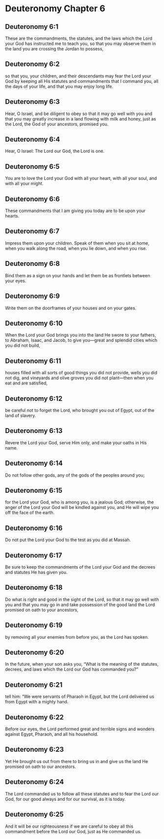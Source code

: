 # Deuteronomy Chapter 6

## Deuteronomy 6:1
These are the commandments, the statutes, and the laws which the Lord your God has instructed me to teach you, so that you may observe them in the land you are crossing the Jordan to possess,

## Deuteronomy 6:2
so that you, your children, and their descendants may fear the Lord your God by keeping all His statutes and commandments that I command you, all the days of your life, and that you may enjoy long life.

## Deuteronomy 6:3
Hear, O Israel, and be diligent to obey so that it may go well with you and that you may greatly increase in a land flowing with milk and honey, just as the Lord, the God of your ancestors, promised you.

## Deuteronomy 6:4
Hear, O Israel: The Lord our God, the Lord is one.

## Deuteronomy 6:5
You are to love the Lord your God with all your heart, with all your soul, and with all your might.

## Deuteronomy 6:6
These commandments that I am giving you today are to be upon your hearts.

## Deuteronomy 6:7
Impress them upon your children. Speak of them when you sit at home, when you walk along the road, when you lie down, and when you rise.

## Deuteronomy 6:8
Bind them as a sign on your hands and let them be as frontlets between your eyes.

## Deuteronomy 6:9
Write them on the doorframes of your houses and on your gates.

## Deuteronomy 6:10
When the Lord your God brings you into the land He swore to your fathers, to Abraham, Isaac, and Jacob, to give you—great and splendid cities which you did not build,

## Deuteronomy 6:11
houses filled with all sorts of good things you did not provide, wells you did not dig, and vineyards and olive groves you did not plant—then when you eat and are satisfied,

## Deuteronomy 6:12
be careful not to forget the Lord, who brought you out of Egypt, out of the land of slavery.

## Deuteronomy 6:13
Revere the Lord your God, serve Him only, and make your oaths in His name.

## Deuteronomy 6:14
Do not follow other gods, any of the gods of the peoples around you;

## Deuteronomy 6:15
for the Lord your God, who is among you, is a jealous God; otherwise, the anger of the Lord your God will be kindled against you, and He will wipe you off the face of the earth.

## Deuteronomy 6:16
Do not put the Lord your God to the test as you did at Massah.

## Deuteronomy 6:17
Be sure to keep the commandments of the Lord your God and the decrees and statutes He has given you.

## Deuteronomy 6:18
Do what is right and good in the sight of the Lord, so that it may go well with you and that you may go in and take possession of the good land the Lord promised on oath to your ancestors,

## Deuteronomy 6:19
by removing all your enemies from before you, as the Lord has spoken.

## Deuteronomy 6:20
In the future, when your son asks you, “What is the meaning of the statutes, decrees, and laws which the Lord our God has commanded you?”

## Deuteronomy 6:21
tell him: “We were servants of Pharaoh in Egypt, but the Lord delivered us from Egypt with a mighty hand.

## Deuteronomy 6:22
Before our eyes, the Lord performed great and terrible signs and wonders against Egypt, Pharaoh, and all his household.

## Deuteronomy 6:23
Yet He brought us out from there to bring us in and give us the land He promised on oath to our ancestors.

## Deuteronomy 6:24
The Lord commanded us to follow all these statutes and to fear the Lord our God, for our good always and for our survival, as it is today.

## Deuteronomy 6:25
And it will be our righteousness if we are careful to obey all this commandment before the Lord our God, just as He commanded us.
